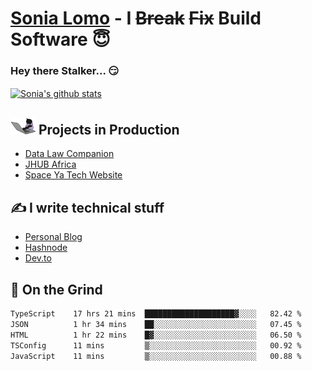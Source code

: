 # [Sonia Lomo](https://sonylomo.github.io/) - I ~~Break~~ ~~Fix~~ Build Software 😇
### Hey there Stalker... 😏 

<a href="https://github.com/sonylomo/github-readme-stats">
  <img align="center" src="https://media.giphy.com/media/lU05nFSW6Y2A/giphy.gif" alt="Sonia's github stats" />
</a>

## <img src="assets/devcat.gif" width="40"> Projects in Production
- [Data Law Companion](https://datalawcompanion.org/)
- [JHUB Africa](https://jhubafrica.com/)
- [Space Ya Tech Website](https://www.spaceyatech.com/)

## ✍️ I write technical stuff
- [Personal Blog](https://sonylomo-github-io.vercel.app/blog)
- [Hashnode](https://sonylomo.hashnode.dev/)
- [Dev.to](https://dev.to/sonylomo)

## 🤡 On the Grind
<!--START_SECTION:waka-->

```txt
TypeScript    17 hrs 21 mins  ████████████████████▓░░░░   82.42 %
JSON          1 hr 34 mins    ██░░░░░░░░░░░░░░░░░░░░░░░   07.45 %
HTML          1 hr 22 mins    █▓░░░░░░░░░░░░░░░░░░░░░░░   06.50 %
TSConfig      11 mins         ▒░░░░░░░░░░░░░░░░░░░░░░░░   00.92 %
JavaScript    11 mins         ▒░░░░░░░░░░░░░░░░░░░░░░░░   00.88 %
```

<!--END_SECTION:waka-->
